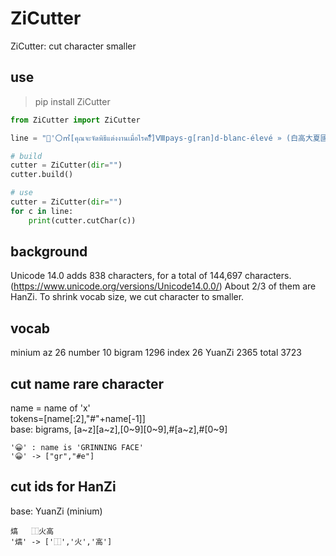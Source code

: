 # ZiCutter

ZiCutter: cut character smaller

## use
> pip install ZiCutter

```python
from ZiCutter import ZiCutter

line = "'〇㎡[คุณจะจัดพิธีแต่งงานเมื่อไรคะัีิ์ื็ํึ]Ⅷpays-g[ran]d-blanc-élevé » (白高大夏國)😀熇'"

# build
cutter = ZiCutter(dir="")
cutter.build()

# use
cutter = ZiCutter(dir="")
for c in line:
    print(cutter.cutChar(c))

```

## background
Unicode 14.0 adds 838 characters, for a total of 144,697 characters. (https://www.unicode.org/versions/Unicode14.0.0/) About 2/3 of them are HanZi. To shrink vocab size, we cut character to smaller.

## vocab
minium 
az 26 
number 10
bigram 1296
index 26
YuanZi 2365
total 3723

## cut name rare character
name = name of 'x'    
tokens=[name[:2],"#"+name[-1]]    
base: bigrams, [a~z][a~z],[0~9][0~9],#[a~z],#[0~9]    


    '😀' : name is 'GRINNING FACE'
    '😀' -> ["gr","#e"]


## cut ids for HanZi
base: YuanZi (minium)

    熇	⿰火高    
    '熇' -> ['⿰','火','高']    
    


